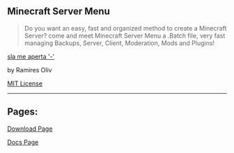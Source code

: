 ## Minecraft Server Menu

> Do you want an easy, fast and organized method to create a Minecraft Server? come and meet Minecraft Server Menu a .Batch file, very fast managing Backups, Server, Client, Moderation, Mods and Plugins!

<a href="" onclick="sla('só um teste viu kk')">sla me aperta '-'</a>

by Ramires Oliv

<a href="License_Page">MIT License</a>

---

## Pages:

<a href="Download">Download Page</a>

<a href="Docs">Docs Page</a>

<script src="Main.js"></script>
